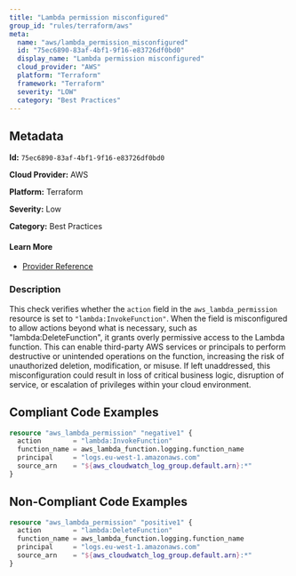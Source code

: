 ```yaml
---
title: "Lambda permission misconfigured"
group_id: "rules/terraform/aws"
meta:
  name: "aws/lambda_permission_misconfigured"
  id: "75ec6890-83af-4bf1-9f16-e83726df0bd0"
  display_name: "Lambda permission misconfigured"
  cloud_provider: "AWS"
  platform: "Terraform"
  framework: "Terraform"
  severity: "LOW"
  category: "Best Practices"
---
```

## Metadata

**Id:** `75ec6890-83af-4bf1-9f16-e83726df0bd0`

**Cloud Provider:** AWS

**Platform:** Terraform

**Severity:** Low

**Category:** Best Practices

#### Learn More

 - [Provider Reference](https://registry.terraform.io/providers/hashicorp/aws/latest/docs/resources/lambda_permission)

### Description

 This check verifies whether the `action` field in the `aws_lambda_permission` resource is set to `"lambda:InvokeFunction"`. When the field is misconfigured to allow actions beyond what is necessary, such as "lambda:DeleteFunction", it grants overly permissive access to the Lambda function. This can enable third-party AWS services or principals to perform destructive or unintended operations on the function, increasing the risk of unauthorized deletion, modification, or misuse. If left unaddressed, this misconfiguration could result in loss of critical business logic, disruption of service, or escalation of privileges within your cloud environment.


## Compliant Code Examples
```terraform
resource "aws_lambda_permission" "negative1" {
  action        = "lambda:InvokeFunction"
  function_name = aws_lambda_function.logging.function_name
  principal     = "logs.eu-west-1.amazonaws.com"
  source_arn    = "${aws_cloudwatch_log_group.default.arn}:*"
}

```
## Non-Compliant Code Examples
```terraform
resource "aws_lambda_permission" "positive1" {
  action        = "lambda:DeleteFunction"
  function_name = aws_lambda_function.logging.function_name
  principal     = "logs.eu-west-1.amazonaws.com"
  source_arn    = "${aws_cloudwatch_log_group.default.arn}:*"
}

```